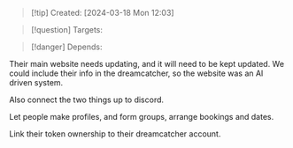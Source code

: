 
>[!tip] Created: [2024-03-18 Mon 12:03]

>[!question] Targets: 

>[!danger] Depends: 

Their main website needs updating, and it will need to be kept updated.
We could include their info in the dreamcatcher, so the website was an AI driven system.

Also connect the two things up to discord.

Let people make profiles, and form groups, arrange bookings and dates.

Link their token ownership to their dreamcatcher account.